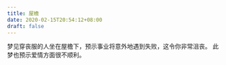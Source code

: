 ```yaml
---
title: 屋檐
date: 2020-02-15T20:54:12+08:00
draft: false
---
```


梦见穿丧服的人坐在屋檐下，预示事业将意外地遇到失败，这令你非常沮丧。
此梦也预示爱情方面很不顺利。
